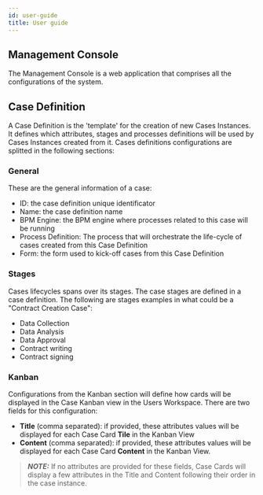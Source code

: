 ```yaml
---
id: user-guide
title: User guide
---
```


## Management Console
The Management Console is a web application that comprises all the configurations of the system.

## Case Definition
A Case Definition is the 'template' for the creation of new Cases Instances. It defines which attributes, stages and processes definitions will be used by Cases Instances created from it.
Cases definitions configurations are splitted in the following sections:

### General
These are the general information of a case:
- ID: the case definition unique identificator
- Name: the case definition name
- BPM Engine: the BPM engine where processes related to this case will be running
- Process Definition: The process that will orchestrate the life-cycle of cases created from this Case Definition
- Form: the form used to kick-off cases from this Case Definition

### Stages
Cases lifecycles spans over its stages. The case stages are defined in a case definition. The following are stages examples in what could be a "Contract Creation Case":

- Data Collection
- Data Analysis
- Data Approval
- Contract writing
- Contract signing

### Kanban
Configurations from the Kanban section will define how cards will be displayed in the Case Kanban view in the Users Workspace.
There are two fields for this configuration:
- **Title** (comma separated): if provided, these attributes values will be displayed for each Case Card **Tile** in the Kanban View  
- **Content** (comma separated): if provided, these attributes values will be displayed for each Case Card **Content** in the Kanban View.

> **_NOTE:_**  If no attributes are provided for these fields, Case Cards will display a few attributes in the Title and Content following their order in the case instance.

